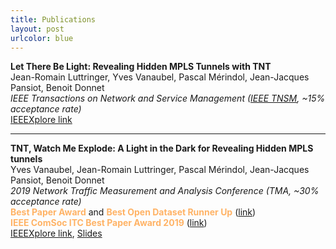 ```yaml
---
title: Publications
layout: post
urlcolor: blue
--- 
```


<span class="anchor" id="publication"></span> 

**Let There Be Light: Revealing Hidden MPLS Tunnels with TNT**  
Jean-Romain Luttringer, Yves Vanaubel, Pascal Mérindol, Jean-Jacques Pansiot, Benoit Donnet   
*IEEE Transactions on Network and Service Management ([IEEE TNSM](https://ieeexplore.ieee.org/document/8943176), ~15% acceptance rate)*    
[IEEEXplore link](https://ieeexplore.ieee.org/document/8943176)  

---

**TNT, Watch Me Explode: A Light in the Dark for Revealing Hidden MPLS tunnels**  
Yves Vanaubel, Jean-Romain Luttringer, Pascal Mérindol, Jean-Jacques Pansiot, Benoit Donnet  
*2019 Network Traffic Measurement and Analysis Conference (TMA, ~30% acceptance rate)*     
<span style="color:#FFB366">
**Best Paper Award**</span>  and <span style="color:#FFB366">
**Best Open Dataset Runner Up**</span> ([link](https://tma.ifip.org/2019/awards/))  
<span style="color:#FFB366">
 **IEEE ComSoc ITC Best Paper Award 2019** </span> ([link](https://itc.committees.comsoc.org/awards/))  
[IEEEXplore link](https://ieeexplore.ieee.org/document/8784525), [Slides](https://drive.google.com/open?id=1_jedHe11BJ5BXX8b6PEQ5zMcTI6UAKxt)




